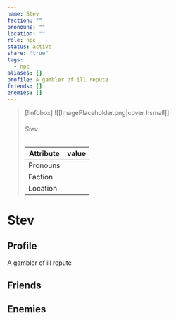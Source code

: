 ```yaml
---
name: Stev
faction: ""
pronouns: ""
location: ""
role: npc
status: active
share: "true"
tags:
  - npc
aliases: []
profile: A gambler of ill repute
friends: []
enemies: []
---
```



> [!infobox]
> ![[ImagePlaceholder.png|cover hsmall]]
> ###### Stev
> Attribute |  value |
> ---|---|
> Pronouns | 
> Faction | 
> Location |  |


# Stev
## Profile
A gambler of ill repute

## Friends


## Enemies


